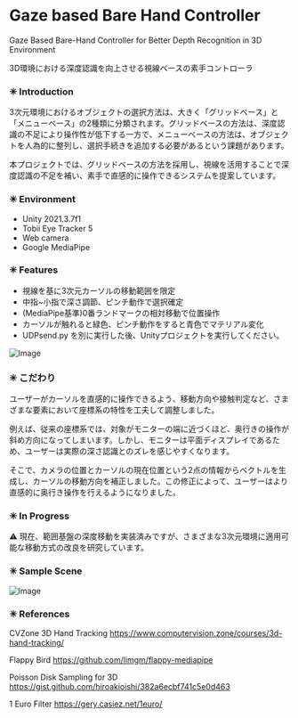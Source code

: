 # Gaze based Bare Hand Controller
Gaze Based Bare-Hand Controller for Better Depth Recognition in 3D Environment

3D環境における深度認識を向上させる視線ベースの素手コントローラ

### ✳ Introduction

3次元環境におけるオブジェクトの選択方法は、大きく「グリッドベース」と「メニューベース」の2種類に分類されます。グリッドベースの方法は、深度認識の不足により操作性が低下する一方で、メニューベースの方法は、オブジェクトを人為的に整列し、選択手続きを追加する必要があるという課題があります。

本プロジェクトでは、グリッドベースの方法を採用し、視線を活用することで深度認識の不足を補い、素手で直感的に操作できるシステムを提案しています。

### ✳ Environment
* Unity 2021.3.7f1
* Tobii Eye Tracker 5
* Web camera
* Google MediaPipe

### ✳ Features
* 視線を基に3次元カーソルの移動範囲を限定
* 中指~小指で深さ調節、ピンチ動作で選択確定
* (MediaPipe基準)0番ランドマークの相対移動で位置操作
* カーソルが触れると緑色、ピンチ動作をすると青色でマテリアル変化
* UDPsend.py を別に実行した後、Unityプロジェクトを実行してください。

![Image](https://github.com/user-attachments/assets/e81aded0-f8e7-42fb-ab42-27753ae80163)

### ✳ こだわり
ユーザーがカーソルを直感的に操作できるよう、移動方向や接触判定など、さまざまな要素において座標系の特性を工夫して調整しました。

例えば、従来の座標系では、対象がモニターの端に近づくほど、奥行きの操作が斜め方向になってしまいます。しかし、モニターは平面ディスプレイであるため、ユーザーは実際の深さ認識とのズレを感じやすくなります。

そこで、カメラの位置とカーソルの現在位置という2点の情報からベクトルを生成し、カーソルの移動方向を補正しました。この修正によって、ユーザーはより直感的に奥行き操作を行えるようになりました。

### ✳ In Progress

⚠ 現在、範囲基盤の深度移動を実装済みですが、さまざまな3次元環境に適用可能な移動方式の改良を研究しています。

### ✳ Sample Scene

![Image](https://github.com/user-attachments/assets/3a96bd56-f489-4a31-92b9-50b8d13f7fd6)

### ✳ References
CVZone 3D Hand Tracking
https://www.computervision.zone/courses/3d-hand-tracking/

Flappy Bird
https://github.com/limgm/flappy-mediapipe

Poisson Disk Sampling for 3D
https://gist.github.com/hiroakioishi/382a6ecbf741c5e0d463

1 Euro Filter
https://gery.casiez.net/1euro/

